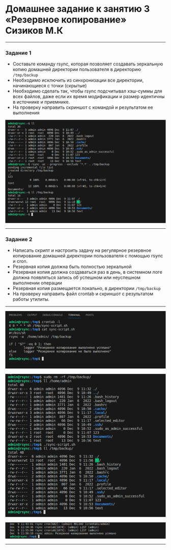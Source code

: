 # Домашнее задание к занятию 3 «Резервное копирование» Сизиков М.К

------


### Задание 1
- Составьте команду rsync, которая позволяет создавать зеркальную копию домашней директории пользователя в директорию `/tmp/backup`
- Необходимо исключить из синхронизации все директории, начинающиеся с точки (скрытые)
- Необходимо сделать так, чтобы rsync подсчитывал хэш-суммы для всех файлов, даже если их время модификации и размер идентичны в источнике и приемнике.
- На проверку направить скриншот с командой и результатом ее выполнения

![](https://github.com/sizik0ff/public1/blob/main/Screenshot%20from%202023-12-09%2014-11-20.png)

---

### Задание 2
- Написать скрипт и настроить задачу на регулярное резервное копирование домашней директории пользователя с помощью rsync и cron.
- Резервная копия должна быть полностью зеркальной
- Резервная копия должна создаваться раз в день, в системном логе должна появляться запись об успешном или неуспешном выполнении операции
- Резервная копия размещается локально, в директории `/tmp/backup`
- На проверку направить файл crontab и скриншот с результатом работы утилиты.


---


![](https://github.com/sizik0ff/public1/blob/main/Screenshot%20from%202023-12-09%2014-55-22.png)


![](https://github.com/sizik0ff/public1/blob/main/Screenshot%20from%202023-12-09%2014-56-46.png)


![](https://github.com/sizik0ff/public1/blob/main/Screenshot%20from%202023-12-09%2014-57-32.png)

---
